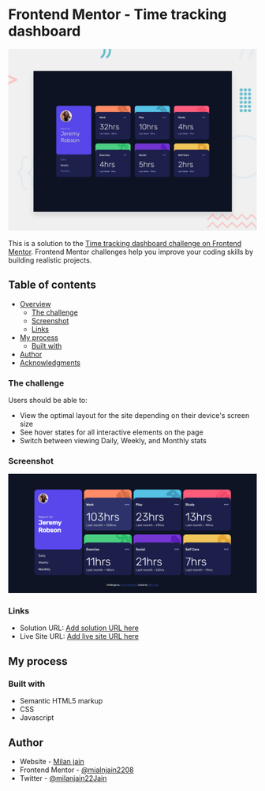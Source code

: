 # Frontend Mentor - Time tracking dashboard

![Design preview for the Time tracking dashboard coding challenge](./design/desktop-preview.jpg)

This is a solution to the [Time tracking dashboard challenge on Frontend Mentor](https://www.frontendmentor.io/challenges/time-tracking-dashboard-UIQ7167Jw). Frontend Mentor challenges help you improve your coding skills by building realistic projects. 

## Table of contents

- [Overview](#overview)
  - [The challenge](#the-challenge)
  - [Screenshot](#screenshot)
  - [Links](#links)
- [My process](#my-process)
  - [Built with](#built-with)
- [Author](#author)
- [Acknowledgments](#acknowledgments)

### The challenge

Users should be able to:

- View the optimal layout for the site depending on their device's screen size
- See hover states for all interactive elements on the page
- Switch between viewing Daily, Weekly, and Monthly stats

### Screenshot

![](./images/screenshot.PNG)


### Links

- Solution URL: [Add solution URL here](https://github.com/milanjain2208/TimeTracker)
- Live Site URL: [Add live site URL here](https://your-live-site-url.com)

## My process

### Built with

- Semantic HTML5 markup
- CSS
- Javascript


## Author

- Website - [Milan jain](https://www.your-site.com)
- Frontend Mentor - [@mialnjain2208](https://www.frontendmentor.io/profile/milanjain2208)
- Twitter - [@milanjain22Jain](https://twitter.com/milanjain22Jain)


